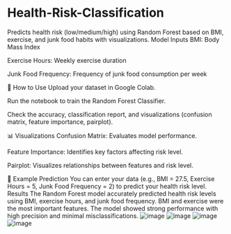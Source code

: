 # Health-Risk-Classification
Predicts health risk (low/medium/high) using Random Forest based on BMI, exercise, and junk food habits with visualizations.
Model Inputs
BMI: Body Mass Index

Exercise Hours: Weekly exercise duration

Junk Food Frequency: Frequency of junk food consumption per week

🚀 How to Use
Upload your dataset in Google Colab.

Run the notebook to train the Random Forest Classifier.

Check the accuracy, classification report, and visualizations (confusion matrix, feature importance, pairplot).

📊 Visualizations
Confusion Matrix: Evaluates model performance.

Feature Importance: Identifies key factors affecting risk level.

Pairplot: Visualizes relationships between features and risk level.

📝 Example Prediction
You can enter your data (e.g., BMI = 27.5, Exercise Hours = 5, Junk Food Frequency = 2) to predict your health risk level.
 Results
The Random Forest model accurately predicted health risk levels using BMI, exercise hours, and junk food frequency. BMI and exercise were the most important features. The model showed strong performance with high precision and minimal misclassifications.
![image](https://github.com/user-attachments/assets/927ab057-f5c8-4da8-ac59-957b6dd77c90)
![image](https://github.com/user-attachments/assets/382c4ec1-a6cb-4ea4-99ab-903db7c7ef11)
![image](https://github.com/user-attachments/assets/e24e9e5d-477a-47d9-b325-026fb2cbf8af)
![image](https://github.com/user-attachments/assets/8b9acd44-8742-4e99-980a-b0ffb07c4a40)




